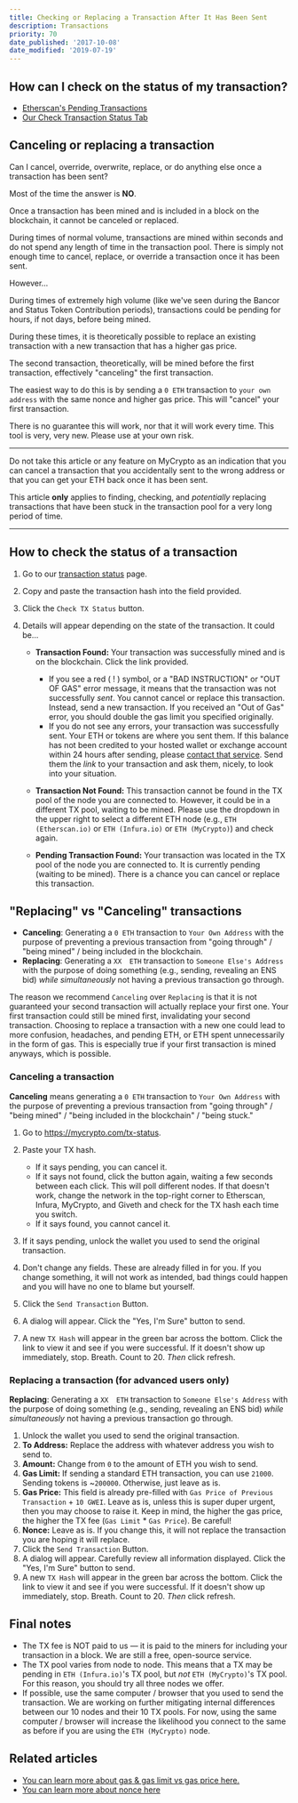 ```yaml
---
title: Checking or Replacing a Transaction After It Has Been Sent
description: Transactions
priority: 70
date_published: '2017-10-08'
date_modified: '2019-07-19'
---
```


## How can I check on the status of my transaction?

* [Etherscan's Pending Transactions](https://etherscan.io/txsPending)
* [Our Check Transaction Status Tab](https://mycrypto.com/tx-status)

## Canceling or replacing a transaction

Can I cancel, override, overwrite, replace, or do anything else once a transaction has been sent?

Most of the time the answer is **NO**.

Once a transaction has been mined and is included in a block on the blockchain, it cannot be canceled or replaced.

During times of normal volume, transactions are mined within seconds and do not spend any length of time in the transaction pool. There is simply not enough time to cancel, replace, or override a transaction once it has been sent.

However...

During times of extremely high volume (like we've seen during the Bancor and Status Token Contribution periods), transactions could be pending for hours, if not days, before being mined.

During these times, it is theoretically possible to replace an existing transaction with a new transaction that has a higher gas price.

The second transaction, theoretically, will be mined before the first transaction, effectively "canceling" the first transaction.

The easiest way to do this is by sending a `0 ETH` transaction to `your own address` with the same nonce and higher gas price. This will "cancel" your first transaction.

There is no guarantee this will work, nor that it will work every time. This tool is very, very new. Please use at your own risk.

---

Do not take this article or any feature on MyCrypto as an indication that you can cancel a transaction that you accidentally sent to the wrong address or that you can get your ETH back once it has been sent.

This article **only** applies to finding, checking, and *potentially* replacing transactions that have been stuck in the transaction pool for a very long period of time.

---

## How to check the status of a transaction

1. Go to our [transaction status](https://mycrypto.com/tx-status) page.

2. Copy and paste the transaction hash into the field provided.

3. Click the `Check TX Status` button.

4. Details will appear depending on the state of the transaction. It could be...
   * **Transaction Found:** Your transaction was successfully mined and is on the blockchain. Click the link provided.
     * If you see a red ( ! ) symbol, or a "BAD INSTRUCTION" or "OUT OF GAS" error message, it means that the transaction was not successfully *sent*. You cannot cancel or replace this transaction. Instead, send a new transaction. If you received an "Out of Gas" error, you should double the gas limit you specified originally.
     * If you do not see any errors, your transaction was successfully sent. Your ETH or tokens are where you sent them. If this balance has not been credited to your hosted wallet or exchange account within 24 hours after sending, please [contact that service](/general-knowledge/ethereum-blockchain/more-help-support-and-communities). Send them the *link* to your transaction and ask them, nicely, to look into your situation.

   * **Transaction Not Found:** This transaction cannot be found in the TX pool of the node you are connected to. However, it could be in a different TX pool, waiting to be mined. Please use the dropdown in the upper right to select a different ETH node (e.g., `ETH (Etherscan.io)` or `ETH (Infura.io)` or `ETH (MyCrypto)`) and check again.
   
   * **Pending Transaction Found:** Your transaction was located in the TX pool of the node you are connected to. It is currently pending (waiting to be mined). There is a chance you can cancel or replace this transaction.

## "Replacing" vs "Canceling" transactions

* **Canceling**: Generating a `0 ETH` transaction to `Your Own Address` with the purpose of preventing a previous transaction from "going through" / "being mined" / being included in the blockchain.
* **Replacing**: Generating a `XX  ETH` transaction to `Someone Else's Address` with the purpose of doing something (e.g., sending, revealing an ENS bid) *while simultaneously* not having a previous transaction go through.

The reason we recommend `Canceling` over  `Replacing` is that it is not guaranteed your second transaction will actually replace your first one. Your first transaction could still be mined first, invalidating your second transaction. Choosing to replace a transaction with a new one could lead to more confusion, headaches, and pending ETH, or ETH spent unnecessarily in the form of gas. This is especially true if your first transaction is mined anyways, which is possible.

### Canceling a transaction

**Canceling** means generating a `0 ETH` transaction to `Your Own Address` with the purpose of preventing a previous transaction from "going through" / "being mined" / "being included in the blockchain" / "being stuck."

1. Go to <https://mycrypto.com/tx-status>.

2. Paste your TX hash.
   * If it says pending, you can cancel it.
   * If it says not found, click the button again, waiting a few seconds between each click. This will poll different nodes. If that doesn't work, change the network in the top-right corner to Etherscan, Infura, MyCrypto, and Giveth and check for the TX hash each time you switch.
   * If it says found, you cannot cancel it.

3. If it says pending, unlock the wallet you used to send the original transaction.

4. Don't change any fields. These are already filled in for you. If you change something, it will not work as intended, bad things could happen and you will have no one to blame but yourself.

5. Click the `Send Transaction` Button.

6. A dialog will appear. Click the "Yes, I'm Sure" button to send.

7. A new `TX Hash` will appear in the green bar across the bottom. Click the link to view it and see if you were successful. If it doesn't show up immediately, stop. Breath. Count to 20. *Then* click refresh.

### Replacing a transaction (for advanced users only)

**Replacing**: Generating a `XX  ETH` transaction to `Someone Else's Address` with the purpose of doing something (e.g., sending, revealing an ENS bid) *while simultaneously* not having a previous transaction go through.

1. Unlock the wallet you used to send the original transaction.
2. **To Address:** Replace the address with whatever address you wish to send to.
3. **Amount:** Change from `0` to the amount of ETH you wish to send.
4. **Gas Limit:** If sending a standard ETH transaction, you can use `21000`. Sending tokens is ~`200000`. Otherwise, just leave as is.
5. **Gas Price:** This field is already pre-filled with `Gas Price of Previous Transaction` + `10 GWEI`. Leave as is, unless this is super duper urgent, then you may choose to raise it. Keep in mind, the higher the gas price, the higher the TX fee (`Gas Limit` * `Gas Price`). Be careful!
6. **Nonce:** Leave as is. If you change this, it will not replace the transaction you are hoping it will replace.
7. Click the `Send Transaction` Button.
8. A dialog will appear. Carefully review all information displayed. Click the "Yes, I'm Sure" button to send.
9. A new `TX Hash` will appear in the green bar across the bottom. Click the link to view it and see if you were successful. If it doesn't show up immediately, stop. Breath. Count to 20. *Then* click refresh.

## Final notes

* The TX fee is NOT paid to us — it is paid to the miners for including your transaction in a block. We are still a free, open-source service.
* The TX pool varies from node to node. This means that a TX may be pending in `ETH (Infura.io)`'s TX pool, but *not* `ETH (MyCrypto)`'s TX pool. For this reason, you should try all three nodes we offer.
* If possible, use the same computer / browser that you used to send the transaction. We are working on further mitigating internal differences between our 10 nodes and their 10 TX pools. For now, using the same computer / browser will increase the likelihood you connect to the same as before if you are using the `ETH (MyCrypto)` node.

## Related articles

* [You can learn more about gas & gas limit vs gas price here.](/general-knowledge/ethereum-blockchain/what-is-gas)
* [You can learn more about nonce here](/general-knowledge/ethereum-blockchain/what-is-nonce)

